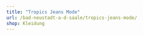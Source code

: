 ```yaml
---
title: "Tropics Jeans Mode"
url: /bad-neustadt-a-d-saale/tropics-jeans-mode/
shop: Kleidung
---
```

